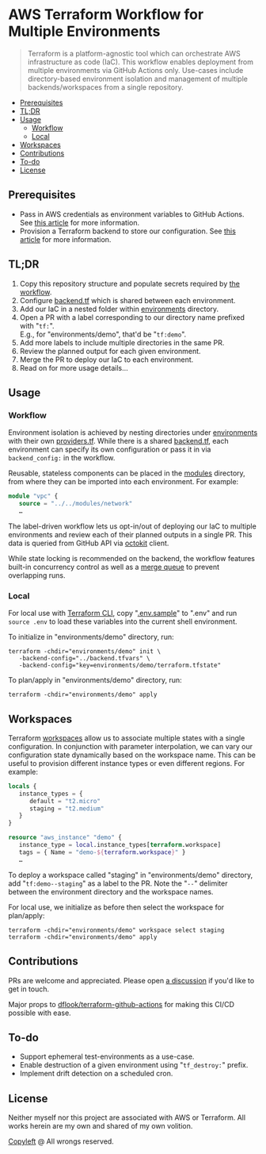 # AWS Terraform Workflow for Multiple Environments

> Terraform is a platform-agnostic tool which can orchestrate AWS infrastructure as code (IaC). This workflow enables deployment from multiple environments via GitHub Actions only. Use-cases include directory-based environment isolation and management of multiple backends/workspaces from a single repository.

- [Prerequisites](#prerequisites)
- [TL;DR](#tldr)
- [Usage](#usage)
  - [Workflow](#workflow)
  - [Local](#local)
- [Workspaces](#workspaces)
- [Contributions](#contributions)
- [To-do](#to-do)
- [License](#license)

## Prerequisites

- Pass in AWS credentials as environment variables to GitHub Actions. See [this article](https://docs.aws.amazon.com/cli/latest/userguide/cli-configure-envvars) for more information.
- Provision a Terraform backend to store our configuration. See [this article](https://developer.hashicorp.com/terraform/language/settings/backends/configuration) for more information.

## TL;DR

1. Copy this repository structure and populate secrets required by [the workflow](.github/workflows/terraform.yml).
1. Configure [backend.tf](environments/backend.tfvars) which is shared between each environment.
1. Add our IaC in a nested folder within [environments](environments) directory.
1. Open a PR with a label corresponding to our directory name prefixed with "`tf:`".<br>
   E.g., for "environments/demo", that'd be "`tf:demo`".
1. Add more labels to include multiple directories in the same PR.
1. Review the planned output for each given environment.
1. Merge the PR to deploy our IaC to each environment.
1. Read on for more usage details…

## Usage

### Workflow

Environment isolation is achieved by nesting directories under [environments](environments) with their own [providers.tf](environments/demo/providers.tf). While there is a shared [backend.tf](environments/backend.tfvars), each environment can specify its own configuration or pass it in via `backend_config:` in the workflow.

Reusable, stateless components can be placed in the [modules](modules/) directory, from where they can be imported into each environment. For example:

```terraform
module "vpc" {
   source = "../../modules/network"
   …
```

The label-driven workflow lets us opt-in/out of deploying our IaC to multiple environments and review each of their planned outputs in a single PR. This data is queried from GitHub API via [octokit](https://octokit.github.io/rest.js/v18#issues-list-labels-on-issue) client.

While state locking is recommended on the backend, the workflow features built-in concurrency control as well as a [merge queue](https://docs.github.com/en/pull-requests/collaborating-with-pull-requests/incorporating-changes-from-a-pull-request/merging-a-pull-request-with-a-merge-queue) to prevent overlapping runs.

### Local

For local use with [Terraform CLI](https://developer.hashicorp.com/terraform/downloads), copy "[.env.sample](.env.sample)" to ".env" and run `source .env` to load these variables into the current shell environment.

To initialize in "environments/demo" directory, run:

```shell
terraform -chdir="environments/demo" init \
   -backend-config="../backend.tfvars" \
   -backend-config="key=environments/demo/terraform.tfstate"
```

To plan/apply in "environments/demo" directory, run:

```shell
terraform -chdir="environments/demo" apply
```

## Workspaces

Terraform [workspaces](https://developer.hashicorp.com/terraform/language/state/workspaces) allow us to associate multiple states with a single configuration. In conjunction with parameter interpolation, we can vary our configuration state dynamically based on the workspace name. This can be useful to provision different instance types or even different regions. For example:

```terraform
locals {
   instance_types = {
      default = "t2.micro"
      staging = "t2.medium"
   }
}

resource "aws_instance" "demo" {
   instance_type = local.instance_types[terraform.workspace]
   tags = { Name = "demo-${terraform.workspace}" }
   …
```

To deploy a workspace called "staging" in "environments/demo" directory, add "`tf:demo--staging`" as a label to the PR. Note the "`--`" delimiter between the environment directory and the workspace names.

For local use, we initialize as before then select the workspace for plan/apply:

```shell
terraform -chdir="environments/demo" workspace select staging
terraform -chdir="environments/demo" apply
```

## Contributions

PRs are welcome and appreciated. Please open [a discussion](https://github.com/rdhar/aws-terraform-multiple-environments/discussions) if you'd like to get in touch.

Major props to [dflook/terraform-github-actions](https://github.com/dflook/terraform-github-actions) for making this CI/CD possible with ease.

## To-do

- Support ephemeral test-environments as a use-case.
- Enable destruction of a given environment using "`tf_destroy:`" prefix.
- Implement drift detection on a scheduled cron.

## License

Neither myself nor this project are associated with AWS or Terraform. All works herein are my own and shared of my own volition.

[Copyleft](LICENSE) @ All wrongs reserved.
